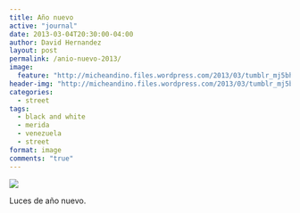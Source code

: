 ```yaml
---
title: Año nuevo
active: "journal"
date: 2013-03-04T20:30:00-04:00
author: David Hernandez
layout: post
permalink: /anio-nuevo-2013/
image:
  feature: "http://micheandino.files.wordpress.com/2013/03/tumblr_mj5bhmgx4v1qa1qgjo1_1280.jpg"
header-img: "http://micheandino.files.wordpress.com/2013/03/tumblr_mj5bhmgx4v1qa1qgjo1_1280.jpg"
categories:
  - street
tags:
  - black and white
  - merida
  - venezuela
  - street
format: image
comments: "true"
---
```

<a href="http://micheandino.files.wordpress.com/2013/03/tumblr_mj5bhmgx4v1qa1qgjo1_1280.jpg" class="popup"  title="Luces de año nuevo" data-caption="© 2013 by David Hernández"><img src="http://micheandino.files.wordpress.com/2013/03/tumblr_mj5bhmgx4v1qa1qgjo1_1280.jpg"></a>

Luces de año nuevo.
